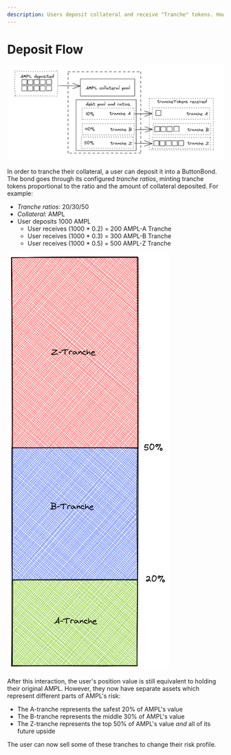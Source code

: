 ```yaml
---
description: Users deposit collateral and receive "Tranche" tokens. How does this work?
---
```


# Deposit Flow

![Diagram of a user depositing into an AMPL bond in return for tranche tokens](<../../.gitbook/assets/Screenshot from 2021-12-21 10-16-08.png>)



In order to tranche their collateral, a user can deposit it into a ButtonBond. The bond goes through its configured _tranche ratios_, minting tranche tokens proportional to the ratio and the amount of collateral deposited. For example:

* _Tranche ratios_: 20/30/50
* _Collateral_: AMPL
* User deposits 1000 AMPL
  * User receives (1000 \* 0.2) = 200 AMPL-A Tranche
  * User receives (1000 \* 0.3) = 300 AMPL-B Tranche
  * User receives (1000 \* 0.5) = 500 AMPL-Z Tranche



![](<../../.gitbook/assets/Untitled-2021-12-10-1349 (2).png>)

After this interaction, the user's position value is still equivalent to holding their original AMPL. However, they now have separate assets which represent different parts of AMPL's risk:

* The A-tranche represents the safest 20% of AMPL's value
* The B-tranche represents the middle 30% of AMPL's value
* The Z-tranche represents the top 50% of AMPL's value _and_ all of its future upside

The user can now sell some of these tranches to change their risk profile.&#x20;
